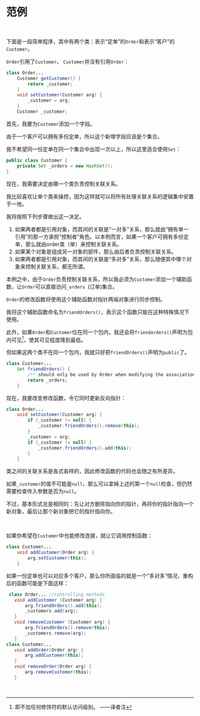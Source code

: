 # 范例

<br>

下面是一段简单程序，其中有两个类：表示“定单”的`Order`和表示“客户”的`Customer`。

`Order`引用了`Customer`， `Customer`并没有引用`Order`：

```java
class Order...
    Customer getCustomer() {
        return _customer;
    }
    void setCustomer(Customer arg) {
        _customer = arg;
    }
    Customer _customer;
```

首先，我要为`Customer`添加一个字段。

由于一个客户可以拥有多份定单，所以这个新增字段应该是个集合。

我不希望同一份定单在同一个集合中出现一次以上，所以这里适合使用`Set`：

```java
public class Customer {
    private Set _orders = new HashSet();
}
```

现在，我需要决定由哪一个类负责控制关联关系。

我比较喜欢让单个类来操控，因为这样就可以将所有处理关联关系的逻辑集中安置于一地。

我将按照下列步骤做出这一决定。

1. 如果两者都是引用对象，而其间的关联是“一对多”关系，那么就由“拥有单一引用”的那一方承担“控制者”角色。以本例而言，如果一个客户可拥有多份定单，那么就由order类（单）来控制关联关系。
2. 如果某个对象是组成另一对象的部件，那么由后者负责控制关联关系。
3. 如果两者都是引用对象，而其间的关联是“多对多”关系，那么随便其中哪个对象来控制关联关系，都无所谓。

本例之中，由于`Order`负责控制关联关系，所以我必须为`Customer`添加一个辅助函数，让`Order`可以直接访问`_orders `(订单)集合。

`Order`的修改函数将使用这个辅助函数对指针两端对象进行同步控制。

我将这个辅助函数命名为`friendOrders()`，表示这个函数只能在这种特殊情况下使用。

此外，如果`Order`和`Customer`位在同一个包内，我还会将`friendorders()`声明为包内可见[^1]，使其可见程度降到最低。

但如果这两个类不在同一个包内，我就只好把`friendOrders()`声明为`public`了。

```java
class Customer...
    Set friendOrders() {
        /** should only be used by Order when modifying the association */
        return _orders;
    }
```

现在，我要改变修改函数，令它同时更新反向指针：

```java
class Order...
    void setCustomer(Customer arg) {
        if (_customer != null) {
            _customer.friendOrders().remove(this);
        }
        _customer = arg;
        if (_customer != null) {
            _customer.friendOrders().add(this);
        }
    }
```

类之间的关联关系是各式各样的，因此修改函数的代码也会随之有所差异。

如果`_customer`的值不可能是`null`，那么可以拿掉上述的第一个`null`检查，但仍然需要检查传入参数是否为`null`。

不过，基本形式总是相同的：先让对方删除指向你的指针，再将你的指针指向一个新对象，最后让那个新对象把它的指针指向你。

<br>

如果你希望在`Customer`中也能修改连接，就让它调用控制函数：

```java
class Customer...
    void addCustomer(Order arg) {
        arg.setCustomer(this);
    }
```

如果一份定单也可以对应多个客户，那么你所面临的就是一个“多对多”情况，重构后的函数可能是下面这样：

```java
 class Order... //controlling methods
   void addCustomer (Customer arg) {
       arg.friendOrders().add(this);
       _customers.add(arg);
   }
   void removeCustomer (Customer arg) {
       arg.friendOrders().remove(this);
       _customers.remove(arg);
   }
class Customer...
   void addOrder(Order arg) {
       arg.addCustomer(this);
   }
   void removeOrder(Order arg) {
       arg.removeCustomer(this);
   }
```

[^1]: 即不加任何修饰符的默认访问级别。 ——译者注

<br>

